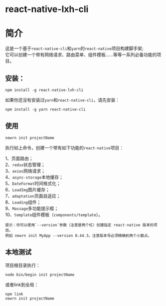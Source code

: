 react-native-lxh-cli
===
简介
===
这是一个基于`react-native-cli`和`yarn`的`react-native`项目构建脚手架;  
它可以创建一个带有网络请求、路由菜单、组件模板......等等一系列必备功能的项目。  

安装：  
---
    npm install -g react-native-lxh-cli
    
如果你还没有安装过`yarn`和`react-native-cli`，请先安装：

    npm install -g yarn react-native-cli   
使用
---
    newrn init projectName 
    
执行如上命令，创建一个带有如下功能的`react-native`项目：  
  
1、页面路由；  
2、`redux`状态管理；  
3、`axios`网络请求；  
4、`async-storage`本地缓存；   
5、`DateFormat`时间格式化；    
6、`LoadImg`图片缓存；   
7、`adaptation`页面自适应；   
8、`Loading`组件；   
9、`Massage`多功能提示框；   
10、`template`组件模板（`components/template`）。  

    提示：你可以使用`--version`参数（注意是两个杠）创建指定 react-native 版本的项目。
    例如 newrn init MyApp --version 0.44.3。注意版本号必须精确到两个小数点。

本地测试
---
项目根目录执行：  

    node bin/begin init projectName 
  
或者link到全局：

    npm link  
    newrn init projectName
